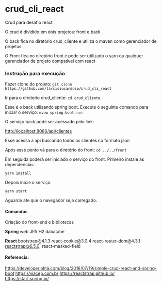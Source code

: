 # crud_cli_react
Crud para desafio react

O crud é dividido em dois projetos: front e back

O back fica no diretório crud_cliente e utiliza o maven como gerenciador de projetos

O Front fica no diretório front e pode ser utilizado o yarn ou qualquer gerenciador de projeto compativel com react

### Instrução para execução

Fazer clone do projeto:
`git clone https://github.com/tarcisiocardoso/crud_cli_react`

Ir para o diretorio crud_cliente:
`cd crud_cliente`

Esse é o back utilizando spring boot. Execute o seguinte comando para iniciar o serviço:
`mvnw spring-boot:run`

O serviço back pode ser acessado pelo link:

[http://localhost:8080/api/clientes](http://localhost:8080/api/clientes)

Esse acessa a api buscando todos os clientes no formato json

Após esse ponto vá para o diretório do front:
 `cd ../../front`
 
Em seguida poderá ser iniciado o serviço do front. Primeiro instale as dependencias:

`yarn install`

Depois inicie o serviço

`yarn start`

Aguarde ate que o navegador seja carregado.

#### Comandos
Criação do front-end e bibliotecas

**Spring**
web
JPA
H2 dabatabe

**React**
bootstrap@4.1.3 
react-cookie@3.0.4 
react-router-dom@4.3.1 
reactstrap@6.5.0`
react-masked-field


#### Referencia:
https://developer.okta.com/blog/2018/07/19/simple-crud-react-and-spring-boot
https://viacep.com.br
https://reactstrap.github.io/
https://start.spring.io/

